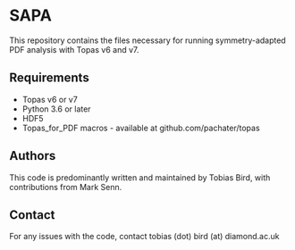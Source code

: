 # SAPA
This repository contains the files necessary for running symmetry-adapted PDF analysis with Topas v6 and v7.

## Requirements
* Topas v6 or v7
* Python 3.6 or later
* HDF5
* Topas_for_PDF macros - available at github.com/pachater/topas

## Authors

This code is predominantly written and maintained by Tobias Bird, with contributions from Mark Senn.

## Contact

For any issues with the code, contact tobias (dot) bird (at) diamond.ac.uk


